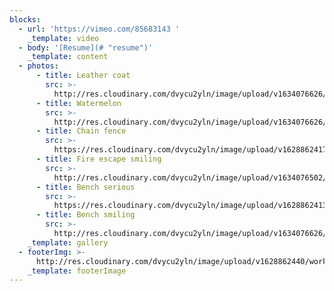 ```yaml
---
blocks:
  - url: 'https://vimeo.com/85683143 '
    _template: video
  - body: '[Resume](# "resume")'
    _template: content
  - photos:
      - title: Leather coat
        src: >-
          http://res.cloudinary.com/dvycu2yln/image/upload/v1634076626/KAT_KIM_FINALS_LOW_RES-2_ttgngq.jpg
      - title: Watermelon
        src: >-
          http://res.cloudinary.com/dvycu2yln/image/upload/v1634076626/KAT_KIM_FINALS_LOW_RES-6_mdj1hw.jpg
      - title: Chain fence
        src: >-
          https://res.cloudinary.com/dvycu2yln/image/upload/v1628862417/s_CEE2E814545B3BF60A79FA4B8D182E6ACE0484E0C6EC64004025B5B90210B35D_1567090673576_KAT_KIM_FINALS_LOW_RES-1_gxwzca.jpg
      - title: Fire escape smiling
        src: >-
          http://res.cloudinary.com/dvycu2yln/image/upload/v1634076502/KAT_KIM_FINALS_HIGH_RES-12_m1vv4j.jpg
      - title: Bench serious
        src: >-
          https://res.cloudinary.com/dvycu2yln/image/upload/v1628862413/s_CEE2E814545B3BF60A79FA4B8D182E6ACE0484E0C6EC64004025B5B90210B35D_1567090673714_KAT_KIM_FINALS_LOW_RES-8_kkys81.jpg
      - title: Bench smiling
        src: >-
          http://res.cloudinary.com/dvycu2yln/image/upload/v1634076626/KAT_KIM_FINALS_LOW_RES-7_kngtk1.jpg
    _template: gallery
  - footerImg: >-
      http://res.cloudinary.com/dvycu2yln/image/upload/v1628862440/work_ogwhvn.jpg
    _template: footerImage
---
```


